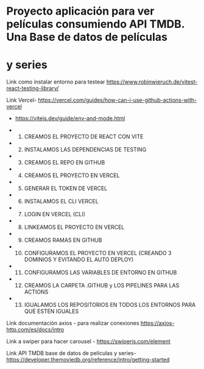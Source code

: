 # Proyecto aplicación para ver películas consumiendo API TMDB. Una Base de datos de películas 
# y series

Link como instalar entorno para testear
https://www.robinwieruch.de/vitest-react-testing-library/

Link Vercel-
https://vercel.com/guides/how-can-i-use-github-actions-with-vercel

- https://vitejs.dev/guide/env-and-mode.html

- 1. CREAMOS EL PROYECTO DE REACT CON VITE
- 2. INSTALAMOS LAS DEPENDENCIAS DE TESTING
- 3. CREAMOS EL REPO EN GITHUB
- 4. CREAMOS EL PROYECTO EN VERCEL
- 5. GENERAR EL TOKEN DE VERCEL
- 6. INSTALAMOS EL CLI VERCEL
- 7. LOGIN EN VERCEL (CLI)
- 8. LINKEAMOS EL PROYECTO EN VERCEL
- 9. CREAMOS RAMAS EN GITHUB
- 10. CONFIGURAMOS EL PROYECTO EN VERCEL (CREANDO 3 DOMINIOS Y EVITANDO EL AUTO DEPLOY)
- 11. CONFIGURAMOS LAS VARIABLES DE ENTORNO EN GITHUB
- 12. CREAMOS LA CARPETA .GITHUB y LOS PIPELINES PARA LAS ACTIONS
- 13. IGUALAMOS LOS REPOSITORIOS EN TODOS LOS ENTORNOS PARA QUE ESTEN IGUALES

Link documentación axios - para realizar conexiones 
https://axios-http.com/es/docs/intro

Link a swiper para hacer carousel - 
https://swiperjs.com/element

Link API TMDB base de datos de películas y series- 
https://developer.themoviedb.org/reference/intro/getting-started
